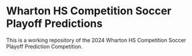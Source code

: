 # Wharton HS Competition Soccer Playoff Predictions

This is a working repository of the 2024 Wharton HS Competition Soccer Playoff Prediction Competition. 

